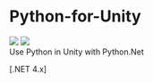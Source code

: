 # Python-for-Unity
![](https://img.shields.io/badge/python-3.9.9-blue?style=flat&logo=python) ![](https://img.shields.io/badge/platform-windows-lightgrey)  
Use Python in Unity with Python.Net

[.NET 4.x]
